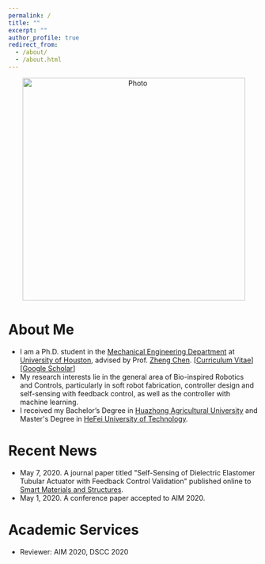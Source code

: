 ```yaml
---
permalink: /
title: ""
excerpt: ""
author_profile: true
redirect_from: 
  - /about/
  - /about.html
---
```


<p align="center">
  <img src="https://shengbinwang.github.io/files/shengbinwang1.jpg?raw=true" alt="Photo" style="width: 450px;"/> 
</p>

# About Me
* I am a Ph.D. student in the [Mechanical Engineering Department](http://www.me.uh.edu//) at [University of Houston](https://www.uh.edu/), advised by Prof. [Zheng Chen](http://brcl.me.uh.edu/). [[Curriculum Vitae](http://www.me.uh.edu/sites/me-new/files/faculty/chen-zheng/chen_zheng.pdf)] [[Google Scholar](https://scholar.google.com/citations?user=edyNnjYAAAAJ&hl=en&oi=ao)]
* My research interests lie in the general area of Bio-inspired Robotics and Controls, particularly in soft robot fabrication, controller design and self-sensing with feedback control, as well as the controller with machine learning.
* I received my Bachelor’s Degree in [Huazhong Agricultural University](http://www.hzau.edu.cn/) and Master's Degree in [HeFei University of Technology](http://www.hfut.edu.cn/). 

# Recent News
* May 7, 2020. A journal paper titled "Self-Sensing of Dielectric Elastomer Tubular Actuator with Feedback Control Validation" published online to [Smart Materials and Structures](https://iopscience.iop.org/article/10.1088/1361-665X/ab914b).
* May 1, 2020. A conference paper accepted to AIM 2020.

# Academic Services
* Reviewer: AIM 2020, DSCC 2020
